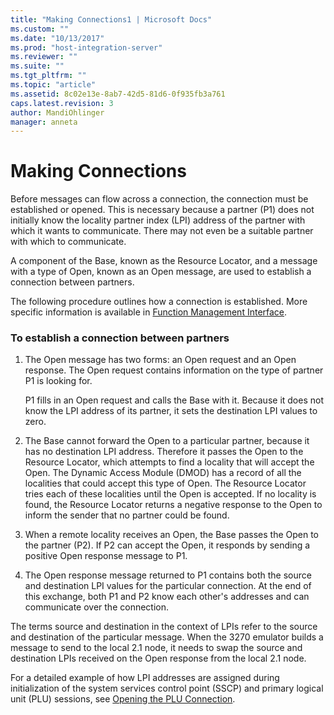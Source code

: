```yaml
---
title: "Making Connections1 | Microsoft Docs"
ms.custom: ""
ms.date: "10/13/2017"
ms.prod: "host-integration-server"
ms.reviewer: ""
ms.suite: ""
ms.tgt_pltfrm: ""
ms.topic: "article"
ms.assetid: 8c02e13e-8ab7-42d5-81d6-0f935fb3a761
caps.latest.revision: 3
author: MandiOhlinger
manager: anneta
---
```

# Making Connections
Before messages can flow across a connection, the connection must be established or opened. This is necessary because a partner (P1) does not initially know the locality partner index (LPI) address of the partner with which it wants to communicate. There may not even be a suitable partner with which to communicate.  
  
 A component of the Base, known as the Resource Locator, and a message with a type of Open, known as an Open message, are used to establish a connection between partners.  
  
 The following procedure outlines how a connection is established. More specific information is available in [Function Management Interface](../core/function-management-interface.md).  
  
### To establish a connection between partners  
  
1.  The Open message has two forms: an Open request and an Open response. The Open request contains information on the type of partner P1 is looking for.  
  
     P1 fills in an Open request and calls the Base with it. Because it does not know the LPI address of its partner, it sets the destination LPI values to zero.  
  
2.  The Base cannot forward the Open to a particular partner, because it has no destination LPI address. Therefore it passes the Open to the Resource Locator, which attempts to find a locality that will accept the Open. The Dynamic Access Module (DMOD) has a record of all the localities that could accept this type of Open. The Resource Locator tries each of these localities until the Open is accepted. If no locality is found, the Resource Locator returns a negative response to the Open to inform the sender that no partner could be found.  
  
3.  When a remote locality receives an Open, the Base passes the Open to the partner (P2). If P2 can accept the Open, it responds by sending a positive Open response message to P1.  
  
4.  The Open response message returned to P1 contains both the source and destination LPI values for the particular connection. At the end of this exchange, both P1 and P2 know each other's addresses and can communicate over the connection.  
  
 The terms source and destination in the context of LPIs refer to the source and destination of the particular message. When the 3270 emulator builds a message to send to the local 2.1 node, it needs to swap the source and destination LPIs received on the Open response from the local 2.1 node.  
  
 For a detailed example of how LPI addresses are assigned during initialization of the system services control point (SSCP) and primary logical unit (PLU) sessions, see [Opening the PLU Connection](../core/opening-the-plu-connection.md).